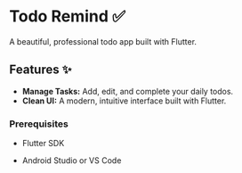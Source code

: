 # Todo Remind ✅

A beautiful, professional todo app built with Flutter.
## Features ✨

*   **Manage Tasks:** Add, edit, and complete your daily todos.
*   **Clean UI:** A modern, intuitive interface built with Flutter.

### Prerequisites

*   Flutter SDK
*   Android Studio or VS Code


    ```

